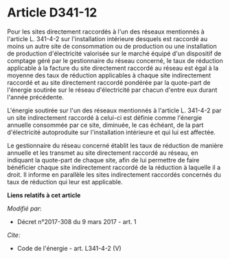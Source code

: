 # Article D341-12

Pour les sites directement raccordés à l'un des réseaux mentionnés à l'article L. 341-4-2 sur l'installation intérieure
desquels est raccordé au moins un autre site de consommation ou de production ou une installation de production d'électricité
valorisée sur le marché équipé d'un dispositif de comptage géré par le gestionnaire du réseau concerné, le taux de réduction
applicable à la facture du site directement raccordé au réseau est égal à la moyenne des taux de réduction applicables à
chaque site indirectement raccordé et au site directement raccordé pondérée par la quote-part de l'énergie soutirée sur le
réseau d'électricité par chacun d'entre eux durant l'année précédente. 

L'énergie soutirée sur l'un des réseaux mentionnés à l'article L. 341-4-2 par un site indirectement raccordé à celui-ci est
définie comme l'énergie annuelle consommée par ce site, diminuée, le cas échéant, de la part d'électricité autoproduite sur
l'installation intérieure et qui lui est affectée. 

Le gestionnaire du réseau concerné établit les taux de réduction de manière annuelle et les transmet au site directement
raccordé au réseau, en indiquant la quote-part de chaque site, afin de lui permettre de faire bénéficier chaque site
indirectement raccordé de la réduction à laquelle il a droit. Il informe en parallèle les sites indirectement raccordés
concernés du taux de réduction qui leur est applicable.

**Liens relatifs à cet article**

_Modifié par_:

  - Décret n°2017-308 du 9 mars 2017 - art. 1

_Cite_:

  - Code de l'énergie - art. L341-4-2 (V)
